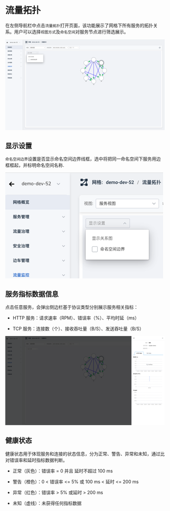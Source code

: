 # 流量拓扑

在左侧导航栏中点击`流量拓扑`打开页面，该功能展示了网格下所有服务的拓扑关系。用户可以选择`视图方式`及`命名空间`对服务节点进行筛选展示。

![流量拓扑](../../images/monitor-topo.png)

## 显示设置

`命名空间边界`设置是否显示命名空间边界线框，选中将把同一命名空间下服务用边框框起，并标明命名空间名称.

![显示设置](../../images/monitor-displayConfig.png)

## 服务指标数据信息

点击任意服务，会弹出侧边栏基于协议类型分别展示服务相关指标：

- HTTP 服务：请求速率（RPM）、错误率（%）、平均时延（ms）

- TCP 服务：连接数（个）、接收吞吐量（B/S）、发送吞吐量（B/S）

![侧边栏信息](../../images/monitor-data.png)

## 健康状态

健康状态用于体现服务和连接的状态信息，分为正常、警告、异常和未知，通过比对错误率和延时指标数据判断。

- 正常（灰色）：错误率 = 0 并且 延时不超过 100 ms

- 警告（橙色）：0 < 错误率 <= 5% 或 100 ms < 延时 <= 200 ms

- 异常（红色）：错误率 > 5% 或延时 > 200 ms

- 未知（虚线）：未获得任何指标数据
